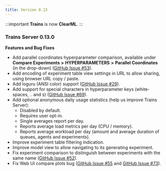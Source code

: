 ```yaml
---
title: Version 0.13
---
```


:::important
**Trains** is now **ClearML**.
:::

### Trains Server 0.13.0

**Features and Bug Fixes**

* Add parallel coordinates hyperparameter comparison, available under **Compare Experiments** **>** **HYPERPARAMETERS** 
  **>** **Parallel Coordinates** (in the drop-down) ([GitHub Issue #53](https://github.com/allegroai/trains/issues/53)).
* Add encoding of experiment table view settings in URL to allow sharing, using browser URL copy / paste.
* Add loguru (ANSI color) support ([GitHub Issue #29](https://github.com/allegroai/trains/issues/29)).
* Add support for special characters in hyperparameter keys (white-spaces, `.` and `$`) ([GitHub Issue #69](https://github.com/allegroai/trains/issues/69)).
* Add optional anonymous daily usage statistics (help us improve Trains Server):
  * Disabled by default.
  * Requires user opt-in.
  * Single averages report per day.
  * Reports average load metrics per day (CPU / memory).
  * Reports average workload per day (amount and average duration of queues, agents and experiments).
* Improve experiment table filtering indication.
* Improve model view to allow navigating to its generating experiment.
* Fix experiment comparison to distinguish between experiments with the same name ([GitHub Issue #52](https://github.com/allegroai/trains/issues/52)).
* Fix Web UI compare plots bug ([GitHub Issue #55](https://github.com/allegroai/trains/issues/55) and [GitHub Issue #73](https://github.com/allegroai/trains/issues/73)).
